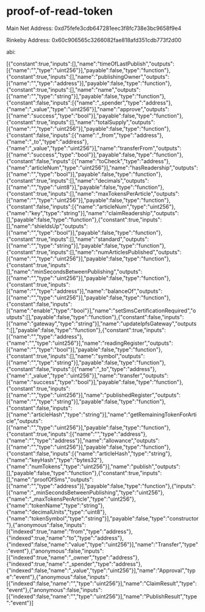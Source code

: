# proof-of-read-token

Main Net Address: 0xd75fefe3cdb647281eec3f8fc738e3bc9658f9e4


Rinkeby Address: 0x60c906565c3266082fae818afd351cdb773f2d00


abi:

[{"constant":true,"inputs":[],"name":"timeOfLastPublish","outputs":[{"name":"","type":"uint256"}],"payable":false,"type":"function"},{"constant":true,"inputs":[],"name":"publishingOwner","outputs":[{"name":"","type":"address"}],"payable":false,"type":"function"},{"constant":true,"inputs":[],"name":"name","outputs":[{"name":"","type":"string"}],"payable":false,"type":"function"},{"constant":false,"inputs":[{"name":"_spender","type":"address"},{"name":"_value","type":"uint256"}],"name":"approve","outputs":[{"name":"success","type":"bool"}],"payable":false,"type":"function"},{"constant":true,"inputs":[],"name":"totalSupply","outputs":[{"name":"","type":"uint256"}],"payable":false,"type":"function"},{"constant":false,"inputs":[{"name":"_from","type":"address"},{"name":"_to","type":"address"},{"name":"_value","type":"uint256"}],"name":"transferFrom","outputs":[{"name":"success","type":"bool"}],"payable":false,"type":"function"},{"constant":false,"inputs":[{"name":"toCheck","type":"address"},{"name":"articleNum","type":"uint256"}],"name":"hasReadership","outputs":[{"name":"","type":"bool"}],"payable":false,"type":"function"},{"constant":true,"inputs":[],"name":"decimals","outputs":[{"name":"","type":"uint8"}],"payable":false,"type":"function"},{"constant":true,"inputs":[],"name":"maxTokensPerArticle","outputs":[{"name":"","type":"uint256"}],"payable":false,"type":"function"},{"constant":false,"inputs":[{"name":"articleNum","type":"uint256"},{"name":"key","type":"string"}],"name":"claimReadership","outputs":[],"payable":false,"type":"function"},{"constant":true,"inputs":[],"name":"shieldsUp","outputs":[{"name":"","type":"bool"}],"payable":false,"type":"function"},{"constant":true,"inputs":[],"name":"standard","outputs":[{"name":"","type":"string"}],"payable":false,"type":"function"},{"constant":true,"inputs":[],"name":"numArticlesPublished","outputs":[{"name":"","type":"uint256"}],"payable":false,"type":"function"},{"constant":true,"inputs":[],"name":"minSecondsBetweenPublishing","outputs":[{"name":"","type":"uint256"}],"payable":false,"type":"function"},{"constant":true,"inputs":[{"name":"","type":"address"}],"name":"balanceOf","outputs":[{"name":"","type":"uint256"}],"payable":false,"type":"function"},{"constant":false,"inputs":[{"name":"enable","type":"bool"}],"name":"setSmsCertificationRequired","outputs":[],"payable":false,"type":"function"},{"constant":false,"inputs":[{"name":"gateway","type":"string"}],"name":"updateIpfsGateway","outputs":[],"payable":false,"type":"function"},{"constant":true,"inputs":[{"name":"","type":"address"},{"name":"","type":"uint256"}],"name":"readingRegister","outputs":[{"name":"","type":"bool"}],"payable":false,"type":"function"},{"constant":true,"inputs":[],"name":"symbol","outputs":[{"name":"","type":"string"}],"payable":false,"type":"function"},{"constant":false,"inputs":[{"name":"_to","type":"address"},{"name":"_value","type":"uint256"}],"name":"transfer","outputs":[{"name":"success","type":"bool"}],"payable":false,"type":"function"},{"constant":true,"inputs":[{"name":"","type":"uint256"}],"name":"publishedRegister","outputs":[{"name":"","type":"string"}],"payable":false,"type":"function"},{"constant":false,"inputs":[{"name":"articleHash","type":"string"}],"name":"getRemainingTokenForArticle","outputs":[{"name":"","type":"uint256"}],"payable":false,"type":"function"},{"constant":true,"inputs":[{"name":"","type":"address"},{"name":"","type":"address"}],"name":"allowance","outputs":[{"name":"","type":"uint256"}],"payable":false,"type":"function"},{"constant":false,"inputs":[{"name":"articleHash","type":"string"},{"name":"keyHash","type":"bytes32"},{"name":"numTokens","type":"uint256"}],"name":"publish","outputs":[],"payable":false,"type":"function"},{"constant":true,"inputs":[],"name":"proofOfSms","outputs":[{"name":"","type":"address"}],"payable":false,"type":"function"},{"inputs":[{"name":"_minSecondsBetweenPublishing","type":"uint256"},{"name":"_maxTokensPerArticle","type":"uint256"},{"name":"tokenName","type":"string"},{"name":"decimalUnits","type":"uint8"},{"name":"tokenSymbol","type":"string"}],"payable":false,"type":"constructor"},{"anonymous":false,"inputs":[{"indexed":true,"name":"from","type":"address"},{"indexed":true,"name":"to","type":"address"},{"indexed":false,"name":"value","type":"uint256"}],"name":"Transfer","type":"event"},{"anonymous":false,"inputs":[{"indexed":true,"name":"_owner","type":"address"},{"indexed":true,"name":"_spender","type":"address"},{"indexed":false,"name":"_value","type":"uint256"}],"name":"Approval","type":"event"},{"anonymous":false,"inputs":[{"indexed":false,"name":"","type":"uint256"}],"name":"ClaimResult","type":"event"},{"anonymous":false,"inputs":[{"indexed":false,"name":"","type":"uint256"}],"name":"PublishResult","type":"event"}]
